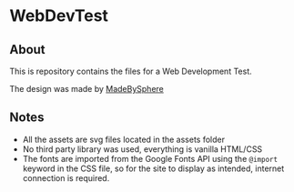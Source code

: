 # WebDevTest

## About

This is repository contains the files for a Web Development Test.

The design was made by [MadeBySphere](https://madebysphere.com)

## Notes

- All the assets are svg files located in the assets folder
- No third party library was used, everything is vanilla HTML/CSS
- The fonts are imported from the Google Fonts API using the `@import` keyword in the CSS file, so for the site to display as intended, internet connection is required.
